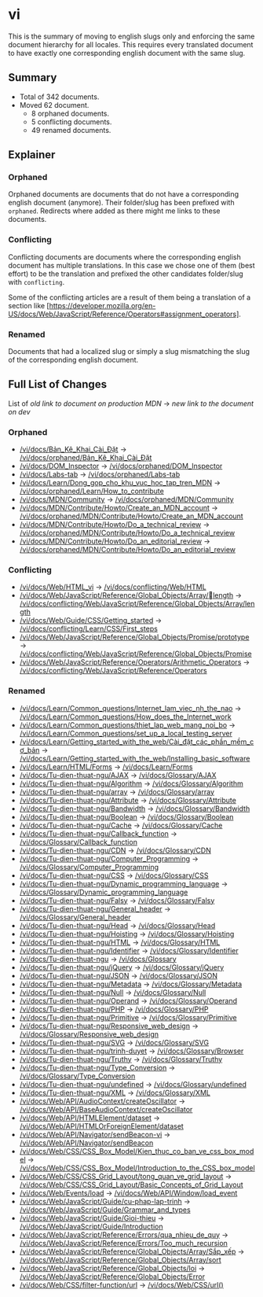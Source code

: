 # vi

This is the summary of moving to english slugs only and enforcing the same
document hierarchy for all locales. This requires every translated document to
have exactly one corresponding english document with the same slug.

## Summary

* Total of 342 documents.
* Moved 62 document.
  * 8 orphaned documents.
  * 5 conflicting documents.
  * 49 renamed documents.

## Explainer

### Orphaned

Orphaned documents are documents that do not have a corresponding english
document (anymore). Their folder/slug has been prefixed with `orphaned`.
Redirects where added as there might me links to these documents.

### Conflicting

Conflicting documents are documents where the corresponding english document has
multiple translations. In this case we chose one of them (best effort) to be the
translation and prefixed the other candidates folder/slug with `conflicting`.

Some of the conflicting articles are a result of them being a translation of a
section like
[https://developer.mozilla.org/en-US/docs/Web/JavaScript/Reference/Operators#assignment_operators].

### Renamed

Documents that had a localized slug or simply a slug mismatching the slug of the
corresponding english document.

## Full List of Changes

List of _old link to document on production MDN_
→ _new link to the document on dev_

### Orphaned

* [/vi/docs/Bản_Kê_Khai_Cài_Đặt](https://developer.mozilla.org/vi/docs/Bản_Kê_Khai_Cài_Đặt) → [/vi/docs/orphaned/Bản_Kê_Khai_Cài_Đặt](https://unslug-next.content.dev.mdn.mozit.cloud/vi/docs/orphaned/Bản_Kê_Khai_Cài_Đặt)
* [/vi/docs/DOM_Inspector](https://developer.mozilla.org/vi/docs/DOM_Inspector) → [/vi/docs/orphaned/DOM_Inspector](https://unslug-next.content.dev.mdn.mozit.cloud/vi/docs/orphaned/DOM_Inspector)
* [/vi/docs/Labs-tab](https://developer.mozilla.org/vi/docs/Labs-tab) → [/vi/docs/orphaned/Labs-tab](https://unslug-next.content.dev.mdn.mozit.cloud/vi/docs/orphaned/Labs-tab)
* [/vi/docs/Learn/Dong_gop_cho_khu_vuc_hoc_tap_tren_MDN](https://developer.mozilla.org/vi/docs/Learn/Dong_gop_cho_khu_vuc_hoc_tap_tren_MDN) → [/vi/docs/orphaned/Learn/How_to_contribute](https://unslug-next.content.dev.mdn.mozit.cloud/vi/docs/orphaned/Learn/How_to_contribute)
* [/vi/docs/MDN/Community](https://developer.mozilla.org/vi/docs/MDN/Community) → [/vi/docs/orphaned/MDN/Community](https://unslug-next.content.dev.mdn.mozit.cloud/vi/docs/orphaned/MDN/Community)
* [/vi/docs/MDN/Contribute/Howto/Create_an_MDN_account](https://developer.mozilla.org/vi/docs/MDN/Contribute/Howto/Create_an_MDN_account) → [/vi/docs/orphaned/MDN/Contribute/Howto/Create_an_MDN_account](https://unslug-next.content.dev.mdn.mozit.cloud/vi/docs/orphaned/MDN/Contribute/Howto/Create_an_MDN_account)
* [/vi/docs/MDN/Contribute/Howto/Do_a_technical_review](https://developer.mozilla.org/vi/docs/MDN/Contribute/Howto/Do_a_technical_review) → [/vi/docs/orphaned/MDN/Contribute/Howto/Do_a_technical_review](https://unslug-next.content.dev.mdn.mozit.cloud/vi/docs/orphaned/MDN/Contribute/Howto/Do_a_technical_review)
* [/vi/docs/MDN/Contribute/Howto/Do_an_editorial_review](https://developer.mozilla.org/vi/docs/MDN/Contribute/Howto/Do_an_editorial_review) → [/vi/docs/orphaned/MDN/Contribute/Howto/Do_an_editorial_review](https://unslug-next.content.dev.mdn.mozit.cloud/vi/docs/orphaned/MDN/Contribute/Howto/Do_an_editorial_review)

### Conflicting
* [/vi/docs/Web/HTML_vi](https://developer.mozilla.org/vi/docs/Web/HTML_vi) → [/vi/docs/conflicting/Web/HTML](https://unslug-next.content.dev.mdn.mozit.cloud/vi/docs/conflicting/Web/HTML)
* [/vi/docs/Web/JavaScript/Reference/Global_Objects/Array/length](https://developer.mozilla.org/vi/docs/Web/JavaScript/Reference/Global_Objects/Array/length) → [/vi/docs/conflicting/Web/JavaScript/Reference/Global_Objects/Array/length](https://unslug-next.content.dev.mdn.mozit.cloud/vi/docs/conflicting/Web/JavaScript/Reference/Global_Objects/Array/length)
* [/vi/docs/Web/Guide/CSS/Getting_started](https://developer.mozilla.org/vi/docs/Web/Guide/CSS/Getting_started) → [/vi/docs/conflicting/Learn/CSS/First_steps](https://unslug-next.content.dev.mdn.mozit.cloud/vi/docs/conflicting/Learn/CSS/First_steps)
* [/vi/docs/Web/JavaScript/Reference/Global_Objects/Promise/prototype](https://developer.mozilla.org/vi/docs/Web/JavaScript/Reference/Global_Objects/Promise/prototype) → [/vi/docs/conflicting/Web/JavaScript/Reference/Global_Objects/Promise](https://unslug-next.content.dev.mdn.mozit.cloud/vi/docs/conflicting/Web/JavaScript/Reference/Global_Objects/Promise)
* [/vi/docs/Web/JavaScript/Reference/Operators/Arithmetic_Operators](https://developer.mozilla.org/vi/docs/Web/JavaScript/Reference/Operators/Arithmetic_Operators) → [/vi/docs/conflicting/Web/JavaScript/Reference/Operators](https://unslug-next.content.dev.mdn.mozit.cloud/vi/docs/conflicting/Web/JavaScript/Reference/Operators)

### Renamed
* [/vi/docs/Learn/Common_questions/Internet_lam_viec_nh_the_nao](https://developer.mozilla.org/vi/docs/Learn/Common_questions/Internet_lam_viec_nh_the_nao) → [/vi/docs/Learn/Common_questions/How_does_the_Internet_work](https://unslug-next.content.dev.mdn.mozit.cloud/vi/docs/Learn/Common_questions/How_does_the_Internet_work)
* [/vi/docs/Learn/Common_questions/thiet_lap_web_mang_noi_bo](https://developer.mozilla.org/vi/docs/Learn/Common_questions/thiet_lap_web_mang_noi_bo) → [/vi/docs/Learn/Common_questions/set_up_a_local_testing_server](https://unslug-next.content.dev.mdn.mozit.cloud/vi/docs/Learn/Common_questions/set_up_a_local_testing_server)
* [/vi/docs/Learn/Getting_started_with_the_web/Cài_đặt_các_phần_mềm_cơ_bản](https://developer.mozilla.org/vi/docs/Learn/Getting_started_with_the_web/Cài_đặt_các_phần_mềm_cơ_bản) → [/vi/docs/Learn/Getting_started_with_the_web/Installing_basic_software](https://unslug-next.content.dev.mdn.mozit.cloud/vi/docs/Learn/Getting_started_with_the_web/Installing_basic_software)
* [/vi/docs/Learn/HTML/Forms](https://developer.mozilla.org/vi/docs/Learn/HTML/Forms) → [/vi/docs/Learn/Forms](https://unslug-next.content.dev.mdn.mozit.cloud/vi/docs/Learn/Forms)
* [/vi/docs/Tu-dien-thuat-ngu/AJAX](https://developer.mozilla.org/vi/docs/Tu-dien-thuat-ngu/AJAX) → [/vi/docs/Glossary/AJAX](https://unslug-next.content.dev.mdn.mozit.cloud/vi/docs/Glossary/AJAX)
* [/vi/docs/Tu-dien-thuat-ngu/Algorithm](https://developer.mozilla.org/vi/docs/Tu-dien-thuat-ngu/Algorithm) → [/vi/docs/Glossary/Algorithm](https://unslug-next.content.dev.mdn.mozit.cloud/vi/docs/Glossary/Algorithm)
* [/vi/docs/Tu-dien-thuat-ngu/array](https://developer.mozilla.org/vi/docs/Tu-dien-thuat-ngu/array) → [/vi/docs/Glossary/array](https://unslug-next.content.dev.mdn.mozit.cloud/vi/docs/Glossary/array)
* [/vi/docs/Tu-dien-thuat-ngu/Attribute](https://developer.mozilla.org/vi/docs/Tu-dien-thuat-ngu/Attribute) → [/vi/docs/Glossary/Attribute](https://unslug-next.content.dev.mdn.mozit.cloud/vi/docs/Glossary/Attribute)
* [/vi/docs/Tu-dien-thuat-ngu/Bandwidth](https://developer.mozilla.org/vi/docs/Tu-dien-thuat-ngu/Bandwidth) → [/vi/docs/Glossary/Bandwidth](https://unslug-next.content.dev.mdn.mozit.cloud/vi/docs/Glossary/Bandwidth)
* [/vi/docs/Tu-dien-thuat-ngu/Boolean](https://developer.mozilla.org/vi/docs/Tu-dien-thuat-ngu/Boolean) → [/vi/docs/Glossary/Boolean](https://unslug-next.content.dev.mdn.mozit.cloud/vi/docs/Glossary/Boolean)
* [/vi/docs/Tu-dien-thuat-ngu/Cache](https://developer.mozilla.org/vi/docs/Tu-dien-thuat-ngu/Cache) → [/vi/docs/Glossary/Cache](https://unslug-next.content.dev.mdn.mozit.cloud/vi/docs/Glossary/Cache)
* [/vi/docs/Tu-dien-thuat-ngu/Callback_function](https://developer.mozilla.org/vi/docs/Tu-dien-thuat-ngu/Callback_function) → [/vi/docs/Glossary/Callback_function](https://unslug-next.content.dev.mdn.mozit.cloud/vi/docs/Glossary/Callback_function)
* [/vi/docs/Tu-dien-thuat-ngu/CDN](https://developer.mozilla.org/vi/docs/Tu-dien-thuat-ngu/CDN) → [/vi/docs/Glossary/CDN](https://unslug-next.content.dev.mdn.mozit.cloud/vi/docs/Glossary/CDN)
* [/vi/docs/Tu-dien-thuat-ngu/Computer_Programming](https://developer.mozilla.org/vi/docs/Tu-dien-thuat-ngu/Computer_Programming) → [/vi/docs/Glossary/Computer_Programming](https://unslug-next.content.dev.mdn.mozit.cloud/vi/docs/Glossary/Computer_Programming)
* [/vi/docs/Tu-dien-thuat-ngu/CSS](https://developer.mozilla.org/vi/docs/Tu-dien-thuat-ngu/CSS) → [/vi/docs/Glossary/CSS](https://unslug-next.content.dev.mdn.mozit.cloud/vi/docs/Glossary/CSS)
* [/vi/docs/Tu-dien-thuat-ngu/Dynamic_programming_language](https://developer.mozilla.org/vi/docs/Tu-dien-thuat-ngu/Dynamic_programming_language) → [/vi/docs/Glossary/Dynamic_programming_language](https://unslug-next.content.dev.mdn.mozit.cloud/vi/docs/Glossary/Dynamic_programming_language)
* [/vi/docs/Tu-dien-thuat-ngu/Falsy](https://developer.mozilla.org/vi/docs/Tu-dien-thuat-ngu/Falsy) → [/vi/docs/Glossary/Falsy](https://unslug-next.content.dev.mdn.mozit.cloud/vi/docs/Glossary/Falsy)
* [/vi/docs/Tu-dien-thuat-ngu/General_header](https://developer.mozilla.org/vi/docs/Tu-dien-thuat-ngu/General_header) → [/vi/docs/Glossary/General_header](https://unslug-next.content.dev.mdn.mozit.cloud/vi/docs/Glossary/General_header)
* [/vi/docs/Tu-dien-thuat-ngu/Head](https://developer.mozilla.org/vi/docs/Tu-dien-thuat-ngu/Head) → [/vi/docs/Glossary/Head](https://unslug-next.content.dev.mdn.mozit.cloud/vi/docs/Glossary/Head)
* [/vi/docs/Tu-dien-thuat-ngu/Hoisting](https://developer.mozilla.org/vi/docs/Tu-dien-thuat-ngu/Hoisting) → [/vi/docs/Glossary/Hoisting](https://unslug-next.content.dev.mdn.mozit.cloud/vi/docs/Glossary/Hoisting)
* [/vi/docs/Tu-dien-thuat-ngu/HTML](https://developer.mozilla.org/vi/docs/Tu-dien-thuat-ngu/HTML) → [/vi/docs/Glossary/HTML](https://unslug-next.content.dev.mdn.mozit.cloud/vi/docs/Glossary/HTML)
* [/vi/docs/Tu-dien-thuat-ngu/Identifier](https://developer.mozilla.org/vi/docs/Tu-dien-thuat-ngu/Identifier) → [/vi/docs/Glossary/Identifier](https://unslug-next.content.dev.mdn.mozit.cloud/vi/docs/Glossary/Identifier)
* [/vi/docs/Tu-dien-thuat-ngu](https://developer.mozilla.org/vi/docs/Tu-dien-thuat-ngu) → [/vi/docs/Glossary](https://unslug-next.content.dev.mdn.mozit.cloud/vi/docs/Glossary)
* [/vi/docs/Tu-dien-thuat-ngu/jQuery](https://developer.mozilla.org/vi/docs/Tu-dien-thuat-ngu/jQuery) → [/vi/docs/Glossary/jQuery](https://unslug-next.content.dev.mdn.mozit.cloud/vi/docs/Glossary/jQuery)
* [/vi/docs/Tu-dien-thuat-ngu/JSON](https://developer.mozilla.org/vi/docs/Tu-dien-thuat-ngu/JSON) → [/vi/docs/Glossary/JSON](https://unslug-next.content.dev.mdn.mozit.cloud/vi/docs/Glossary/JSON)
* [/vi/docs/Tu-dien-thuat-ngu/Metadata](https://developer.mozilla.org/vi/docs/Tu-dien-thuat-ngu/Metadata) → [/vi/docs/Glossary/Metadata](https://unslug-next.content.dev.mdn.mozit.cloud/vi/docs/Glossary/Metadata)
* [/vi/docs/Tu-dien-thuat-ngu/Null](https://developer.mozilla.org/vi/docs/Tu-dien-thuat-ngu/Null) → [/vi/docs/Glossary/Null](https://unslug-next.content.dev.mdn.mozit.cloud/vi/docs/Glossary/Null)
* [/vi/docs/Tu-dien-thuat-ngu/Operand](https://developer.mozilla.org/vi/docs/Tu-dien-thuat-ngu/Operand) → [/vi/docs/Glossary/Operand](https://unslug-next.content.dev.mdn.mozit.cloud/vi/docs/Glossary/Operand)
* [/vi/docs/Tu-dien-thuat-ngu/PHP](https://developer.mozilla.org/vi/docs/Tu-dien-thuat-ngu/PHP) → [/vi/docs/Glossary/PHP](https://unslug-next.content.dev.mdn.mozit.cloud/vi/docs/Glossary/PHP)
* [/vi/docs/Tu-dien-thuat-ngu/Primitive](https://developer.mozilla.org/vi/docs/Tu-dien-thuat-ngu/Primitive) → [/vi/docs/Glossary/Primitive](https://unslug-next.content.dev.mdn.mozit.cloud/vi/docs/Glossary/Primitive)
* [/vi/docs/Tu-dien-thuat-ngu/Responsive_web_design](https://developer.mozilla.org/vi/docs/Tu-dien-thuat-ngu/Responsive_web_design) → [/vi/docs/Glossary/Responsive_web_design](https://unslug-next.content.dev.mdn.mozit.cloud/vi/docs/Glossary/Responsive_web_design)
* [/vi/docs/Tu-dien-thuat-ngu/SVG](https://developer.mozilla.org/vi/docs/Tu-dien-thuat-ngu/SVG) → [/vi/docs/Glossary/SVG](https://unslug-next.content.dev.mdn.mozit.cloud/vi/docs/Glossary/SVG)
* [/vi/docs/Tu-dien-thuat-ngu/trinh-duyet](https://developer.mozilla.org/vi/docs/Tu-dien-thuat-ngu/trinh-duyet) → [/vi/docs/Glossary/Browser](https://unslug-next.content.dev.mdn.mozit.cloud/vi/docs/Glossary/Browser)
* [/vi/docs/Tu-dien-thuat-ngu/Truthy](https://developer.mozilla.org/vi/docs/Tu-dien-thuat-ngu/Truthy) → [/vi/docs/Glossary/Truthy](https://unslug-next.content.dev.mdn.mozit.cloud/vi/docs/Glossary/Truthy)
* [/vi/docs/Tu-dien-thuat-ngu/Type_Conversion](https://developer.mozilla.org/vi/docs/Tu-dien-thuat-ngu/Type_Conversion) → [/vi/docs/Glossary/Type_Conversion](https://unslug-next.content.dev.mdn.mozit.cloud/vi/docs/Glossary/Type_Conversion)
* [/vi/docs/Tu-dien-thuat-ngu/undefined](https://developer.mozilla.org/vi/docs/Tu-dien-thuat-ngu/undefined) → [/vi/docs/Glossary/undefined](https://unslug-next.content.dev.mdn.mozit.cloud/vi/docs/Glossary/undefined)
* [/vi/docs/Tu-dien-thuat-ngu/XML](https://developer.mozilla.org/vi/docs/Tu-dien-thuat-ngu/XML) → [/vi/docs/Glossary/XML](https://unslug-next.content.dev.mdn.mozit.cloud/vi/docs/Glossary/XML)
* [/vi/docs/Web/API/AudioContext/createOscillator](https://developer.mozilla.org/vi/docs/Web/API/AudioContext/createOscillator) → [/vi/docs/Web/API/BaseAudioContext/createOscillator](https://unslug-next.content.dev.mdn.mozit.cloud/vi/docs/Web/API/BaseAudioContext/createOscillator)
* [/vi/docs/Web/API/HTMLElement/dataset](https://developer.mozilla.org/vi/docs/Web/API/HTMLElement/dataset) → [/vi/docs/Web/API/HTMLOrForeignElement/dataset](https://unslug-next.content.dev.mdn.mozit.cloud/vi/docs/Web/API/HTMLOrForeignElement/dataset)
* [/vi/docs/Web/API/Navigator/sendBeacon-vi](https://developer.mozilla.org/vi/docs/Web/API/Navigator/sendBeacon-vi) → [/vi/docs/Web/API/Navigator/sendBeacon](https://unslug-next.content.dev.mdn.mozit.cloud/vi/docs/Web/API/Navigator/sendBeacon)
* [/vi/docs/Web/CSS/CSS_Box_Model/Kien_thuc_co_ban_ve_css_box_model](https://developer.mozilla.org/vi/docs/Web/CSS/CSS_Box_Model/Kien_thuc_co_ban_ve_css_box_model) → [/vi/docs/Web/CSS/CSS_Box_Model/Introduction_to_the_CSS_box_model](https://unslug-next.content.dev.mdn.mozit.cloud/vi/docs/Web/CSS/CSS_Box_Model/Introduction_to_the_CSS_box_model)
* [/vi/docs/Web/CSS/CSS_Grid_Layout/tong_quan_ve_grid_layout](https://developer.mozilla.org/vi/docs/Web/CSS/CSS_Grid_Layout/tong_quan_ve_grid_layout) → [/vi/docs/Web/CSS/CSS_Grid_Layout/Basic_Concepts_of_Grid_Layout](https://unslug-next.content.dev.mdn.mozit.cloud/vi/docs/Web/CSS/CSS_Grid_Layout/Basic_Concepts_of_Grid_Layout)
* [/vi/docs/Web/Events/load](https://developer.mozilla.org/vi/docs/Web/Events/load) → [/vi/docs/Web/API/Window/load_event](https://unslug-next.content.dev.mdn.mozit.cloud/vi/docs/Web/API/Window/load_event)
* [/vi/docs/Web/JavaScript/Guide/cu-phap-lap-trinh](https://developer.mozilla.org/vi/docs/Web/JavaScript/Guide/cu-phap-lap-trinh) → [/vi/docs/Web/JavaScript/Guide/Grammar_and_types](https://unslug-next.content.dev.mdn.mozit.cloud/vi/docs/Web/JavaScript/Guide/Grammar_and_types)
* [/vi/docs/Web/JavaScript/Guide/Gioi-thieu](https://developer.mozilla.org/vi/docs/Web/JavaScript/Guide/Gioi-thieu) → [/vi/docs/Web/JavaScript/Guide/Introduction](https://unslug-next.content.dev.mdn.mozit.cloud/vi/docs/Web/JavaScript/Guide/Introduction)
* [/vi/docs/Web/JavaScript/Reference/Errors/qua_nhieu_de_quy](https://developer.mozilla.org/vi/docs/Web/JavaScript/Reference/Errors/qua_nhieu_de_quy) → [/vi/docs/Web/JavaScript/Reference/Errors/Too_much_recursion](https://unslug-next.content.dev.mdn.mozit.cloud/vi/docs/Web/JavaScript/Reference/Errors/Too_much_recursion)
* [/vi/docs/Web/JavaScript/Reference/Global_Objects/Array/Sắp_xếp](https://developer.mozilla.org/vi/docs/Web/JavaScript/Reference/Global_Objects/Array/Sắp_xếp) → [/vi/docs/Web/JavaScript/Reference/Global_Objects/Array/sort](https://unslug-next.content.dev.mdn.mozit.cloud/vi/docs/Web/JavaScript/Reference/Global_Objects/Array/sort)
* [/vi/docs/Web/JavaScript/Reference/Global_Objects/loi](https://developer.mozilla.org/vi/docs/Web/JavaScript/Reference/Global_Objects/loi) → [/vi/docs/Web/JavaScript/Reference/Global_Objects/Error](https://unslug-next.content.dev.mdn.mozit.cloud/vi/docs/Web/JavaScript/Reference/Global_Objects/Error)
* [/vi/docs/Web/CSS/filter-function/url](https://developer.mozilla.org/vi/docs/Web/CSS/filter-function/url) → [/vi/docs/Web/CSS/url()](https://unslug-next.content.dev.mdn.mozit.cloud/vi/docs/Web/CSS/url())
